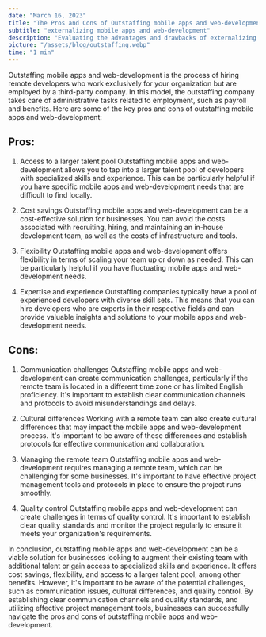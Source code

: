 ```yaml
---
date: "March 16, 2023"
title: "The Pros and Cons of Outstaffing mobile apps and web-development"
subtitle: "externalizing mobile apps and web-development"
description: "Evaluating the advantages and drawbacks of externalizing mobile apps and web-development."
picture: "/assets/blog/outstaffing.webp"
time: "1 min"
---
```

Outstaffing mobile apps and web-development is the process of hiring remote developers who work exclusively for your organization but are employed by a third-party company. In this model, the outstaffing company takes care of administrative tasks related to employment, such as payroll and benefits. Here are some of the key pros and cons of outstaffing mobile apps and web-development:

## Pros:

1. Access to a larger talent pool
Outstaffing mobile apps and web-development allows you to tap into a larger talent pool of developers with specialized skills and experience. This can be particularly helpful if you have specific mobile apps and web-development needs that are difficult to find locally.

1. Cost savings
Outstaffing mobile apps and web-development can be a cost-effective solution for businesses. You can avoid the costs associated with recruiting, hiring, and maintaining an in-house development team, as well as the costs of infrastructure and tools.

1. Flexibility
Outstaffing mobile apps and web-development offers flexibility in terms of scaling your team up or down as needed. This can be particularly helpful if you have fluctuating mobile apps and web-development needs.

1. Expertise and experience
Outstaffing companies typically have a pool of experienced developers with diverse skill sets. This means that you can hire developers who are experts in their respective fields and can provide valuable insights and solutions to your mobile apps and web-development needs.

## Cons:

1. Communication challenges
Outstaffing mobile apps and web-development can create communication challenges, particularly if the remote team is located in a different time zone or has limited English proficiency. It's important to establish clear communication channels and protocols to avoid misunderstandings and delays.

1. Cultural differences
Working with a remote team can also create cultural differences that may impact the mobile apps and web-development process. It's important to be aware of these differences and establish protocols for effective communication and collaboration.

1. Managing the remote team
Outstaffing mobile apps and web-development requires managing a remote team, which can be challenging for some businesses. It's important to have effective project management tools and protocols in place to ensure the project runs smoothly.

1. Quality control
Outstaffing mobile apps and web-development can create challenges in terms of quality control. It's important to establish clear quality standards and monitor the project regularly to ensure it meets your organization's requirements.

In conclusion, outstaffing mobile apps and web-development can be a viable solution for businesses looking to augment their existing team with additional talent or gain access to specialized skills and experience. It offers cost savings, flexibility, and access to a larger talent pool, among other benefits. However, it's important to be aware of the potential challenges, such as communication issues, cultural differences, and quality control. By establishing clear communication channels and quality standards, and utilizing effective project management tools, businesses can successfully navigate the pros and cons of outstaffing mobile apps and web-development.
